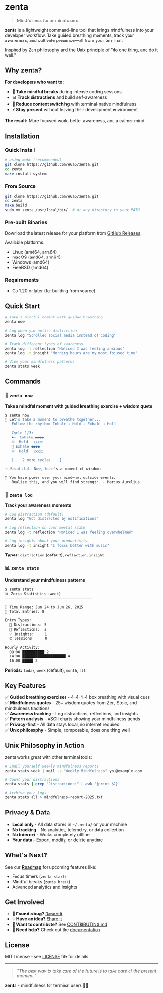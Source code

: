 # zenta

> Mindfulness for terminal users

**zenta** is a lightweight command-line tool that brings mindfulness into your developer workflow. Take guided breathing moments, track your awareness, and cultivate presence—all from your terminal.

Inspired by Zen philosophy and the Unix principle of "do one thing, and do it well."

## Why zenta?

**For developers who want to:**
- 🧘 **Take mindful breaks** during intense coding sessions
- 📊 **Track distractions** and build self-awareness
- 🌿 **Reduce context switching** with terminal-native mindfulness
- ⚡ **Stay present** without leaving their development environment

**The result:** More focused work, better awareness, and a calmer mind.

## Installation

### Quick Install

```bash
# Using make (recommended)
git clone https://github.com/e6a5/zenta.git
cd zenta
make install-system
```

### From Source

```bash
git clone https://github.com/e6a5/zenta.git
cd zenta
make build
sudo mv zenta /usr/local/bin/  # or any directory in your PATH
```

### Pre-built Binaries

Download the latest release for your platform from [GitHub Releases](https://github.com/e6a5/zenta/releases).

Available platforms:
- Linux (amd64, arm64)
- macOS (amd64, arm64)
- Windows (amd64)
- FreeBSD (amd64)

### Requirements

- Go 1.20 or later (for building from source)

## Quick Start

```bash
# Take a mindful moment with guided breathing
zenta now

# Log when you notice distraction
zenta log "Scrolled social media instead of coding"

# Track different types of awareness
zenta log -t reflection "Noticed I was feeling anxious"
zenta log -t insight "Morning hours are my most focused time"

# View your mindfulness patterns
zenta stats week
```

## Commands

### 🧘 `zenta now`
**Take a mindful moment with guided breathing exercise + wisdom quote**

```bash
$ zenta now
🧘 Let's take a moment to breathe together...
   Follow the rhythm: Inhale → Hold → Exhale → Hold

   Cycle 1/3:
   🌬️  Inhale ●●●●
   ⏸️  Hold   ○○○○
   💨 Exhale ●●●●
   ⏸️  Hold   ○○○○
   
   [... 2 more cycles ...]

✨ Beautiful. Now, here's a moment of wisdom:

🌊 You have power over your mind—not outside events. 
   Realize this, and you will find strength. - Marcus Aurelius
```

### 📝 `zenta log`
**Track your awareness moments**

```bash
# Log distraction (default)
zenta log "Got distracted by notifications"

# Log reflection on your mental state
zenta log -t reflection "Noticed I was feeling overwhelmed"

# Log insights about your productivity
zenta log -t insight "I focus better with music"
```

**Types:** `distraction` (default), `reflection`, `insight`

### 📊 `zenta stats`
**Understand your mindfulness patterns**

```bash
$ zenta stats
📊 Zenta Statistics (week)
────────────────────────────────────────

📅 Time Range: Jun 24 to Jun 26, 2025
📝 Total Entries: 8

Entry Types:
  🔴 Distractions: 5
  🤔 Reflections:  2
  💡 Insights:     1
  ⏰ Sessions:     0

Hourly Activity:
  09:00 ██████████ 2
  14:00 ████████████████████ 4
  16:00 █████ 2
```

**Periods:** `today`, `week` (default), `month`, `all`

## Key Features

✅ **Guided breathing exercises** - 4-4-4-4 box breathing with visual cues  
✅ **Mindfulness quotes** - 25+ wisdom quotes from Zen, Stoic, and mindfulness traditions  
✅ **Awareness tracking** - Log distractions, reflections, and insights  
✅ **Pattern analysis** - ASCII charts showing your mindfulness trends  
✅ **Privacy-first** - All data stays local, no internet required  
✅ **Unix philosophy** - Simple, composable, does one thing well  

## Unix Philosophy in Action

zenta works great with other terminal tools:

```bash
# Email yourself weekly mindfulness reports
zenta stats week | mail -s "Weekly Mindfulness" you@example.com

# Count your distractions
zenta stats | grep "Distractions:" | awk '{print $2}'

# Archive your logs
zenta stats all > mindfulness-report-2025.txt
```

## Privacy & Data

- **Local only** - All data stored in `~/.zenta/` on your machine
- **No tracking** - No analytics, telemetry, or data collection
- **No internet** - Works completely offline
- **Your data** - Export, modify, or delete anytime

## What's Next?

See our [**Roadmap**](ROADMAP.md) for upcoming features like:
- Focus timers (`zenta start`)
- Mindful breaks (`zenta break`) 
- Advanced analytics and insights

## Get Involved

- 🐛 **Found a bug?** [Report it](https://github.com/e6a5/zenta/issues)
- 💡 **Have an idea?** [Share it](https://github.com/e6a5/zenta/discussions)
- 🔧 **Want to contribute?** See [CONTRIBUTING.md](CONTRIBUTING.md)
- 📖 **Need help?** Check out the [documentation](https://github.com/e6a5/zenta/wiki)

## License

MIT License - see [LICENSE](LICENSE) file for details.

---

> *"The best way to take care of the future is to take care of the present moment."*

**zenta** - mindfulness for terminal users 🧘‍♂️ 
